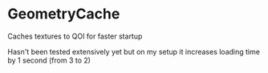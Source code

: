 # GeometryCache
Caches textures to QOI for faster startup

Hasn't been tested extensively yet but on my setup it increases loading time by 1 second (from 3 to 2)
